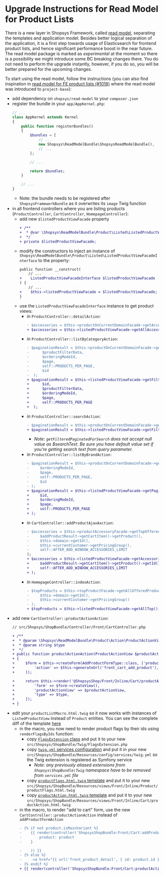 # Upgrade Instructions for Read Model for Product Lists

There is a new layer in Shopsys Framework, called [read model](https://docs.shopsys.com/en/9.0/model/introduction-to-read-model/), separating the templates and application model.
Besides better logical separation of the application, it is a first step towards usage of Elasticsearch for frontend product lists, and hence significant performance boost in the near future.
The read model package is marked as *experimental* at the moment so there is a possibility we might introduce some BC breaking changes there.
You do not need to perform the upgrade instantly, however, if you do so, you will be better prepared for the upcoming changes.

To start using the read model, follow the instructions (you can also find inspiration in [read model for FE product lists (#1018)](https://github.com/shopsys/project-base/commit/68261ea2732e9dbc90cc4c96925ac86daafcde53) where the read model was introduced to `project-base`):
- add dependency on `shopsys/read-model` to your `composer.json`
- register the bundle in your `app/AppKernel.php`:
    ```php
    // ...
    class AppKernel extends Kernel
    {
        public function registerBundles()
        {
            $bundles = [
                // ...
                new Shopsys\ReadModelBundle\ShopsysReadModelBundle(),
                // ...
            ];

            // ...

            return $bundles;
        }

        // ...
    }
    ```
    - Note: the bundle needs to be registered after `ShopsysFrameworkBundle` as it overwrites its `image` Twig function
- in all frontend controllers where you are listing products (`ProductController`, `CartController`, `HomepageController`):
    - add new `$listedProductViewFacade` property
        ```diff
        + /**
        +  * @var \Shopsys\ReadModelBundle\Product\Listed\ListedProductViewFacadeInterface
        +  */
        + private $listedProductViewFacade;
        ```
    - modify the constructors to inject an instance of `Shopsys\ReadModelBundle\Product\Listed\ListedProductViewFacadeInterface` to the property:
        ```diff
        public function __construct(
            // ...
        +    ListedProductViewFacadeInterface $listedProductViewFacade
        ) {
            // ...
        +    $this->listedProductViewFacade = $listedProductViewFacade;
        }
        ```
    - use the `ListedProductViewFacadeInterface` instance to get product views:
        - in `ProductController::detailAction`:
            ```diff
            - $accessories = $this->productOnCurrentDomainFacade->getAccessoriesForProduct($product);
            + $accessories = $this->listedProductViewFacade->getAllAccessories($product->getId());
            ```
        - in `ProductController::listByCategoryAction`:
            ```diff
            - $paginationResult = $this->productOnCurrentDomainFacade->getPaginatedProductsInCategory(
            -      $productFilterData,
            -      $orderingModeId,
            -      $page,
            -      self::PRODUCTS_PER_PAGE,
            -      $id
            -  );
            + $paginationResult = $this->listedProductViewFacade->getFilteredPaginatedInCategory(
            +      $id,
            +      $productFilterData,
            +      $orderingModeId,
            +      $page,
            +      self::PRODUCTS_PER_PAGE
            +  );
            ```
        - in `ProductController::searchAction`:
            ```diff
            - $paginationResult = $this->productOnCurrentDomainFacade->getPaginatedProductsForSearch(
            + $paginationResult = $this->listedProductViewFacade->getFilteredPaginatedForSearch(
            ```
            - _Note: `getFilteredPaginatedForSearch` does not accept null value as $searchText.
            Be sure you have default value set if you're getting search text from query parameter._
        - in `ProductController::listByBrandAction`:
            ```diff
            - $paginationResult = $this->productOnCurrentDomainFacade->getPaginatedProductsForBrand(
            -     $orderingModeId,
            -     $page,
            -     self::PRODUCTS_PER_PAGE,
            -     $id
            - );
            + $paginationResult = $this->listedProductViewFacade->getPaginatedForBrand(
            +     $id,
            +     $orderingModeId,
            +     $page,
            +     self::PRODUCTS_PER_PAGE
            + );
            ```
        - in `CartController::addProductAjaxAxction`:
            ```diff
            - $accessories = $this->productAccessoryFacade->getTopOfferedAccessories(
            -     $addProductResult->getCartItem()->getProduct(),
            -     $this->domain->getId(),
            -     $this->currentCustomer->getPricingGroup(),
            -     self::AFTER_ADD_WINDOW_ACCESSORIES_LIMIT
            );
            + $accessories = $this->listedProductViewFacade->getAccessories(
            +     $addProductResult->getCartItem()->getProduct()->getId(),
            +     self::AFTER_ADD_WINDOW_ACCESSORIES_LIMIT
            + );
            ```
        - in `HomepageController::indexAction`:
            ```diff
            - $topProducts = $this->topProductFacade->getAllOfferedProducts(
            -     $this->domain->getId(),
            -     $this->currentCustomer->getPricingGroup()
            - );
            + $topProducts = $this->listedProductViewFacade->getAllTop();
            ```
- add new `CartController::productActionAction`:
    ```diff
    // src/Shopsys/ShopBundle/Controller/Front/CartController.php

    + /**
    +  * @param \Shopsys\ReadModelBundle\Product\Action\ProductActionView $productActionView
    +  * @param string $type
    +  */
    + public function productActionAction(ProductActionView $productActionView, $type = 'normal')
    + {
    +     $form = $this->createForm(AddProductFormType::class, ['productId' => $productActionView->getId()], [
    +         'action' => $this->generateUrl('front_cart_add_product'),
    +     ]);

    +     return $this->render('@ShopsysShop/Front/Inline/Cart/productAction.html.twig', [
    +         'form' => $form->createView(),
    +         'productActionView' => $productActionView,
    +         'type' => $type,
    +     ]);
    + }
    ```
- edit your `productListMacro.html.twig` so it now works with instances of `ListedProductView` instead of `Product` entities. You can see the complete diff of the template [here](https://github.com/shopsys/shopsys/pull/1018/files#diff-0f5d7197a48555d8902a9391ea330e6f)
    - in the macro, you now need to render product flags by their ids using `renderFlagsByIds` function:
        - copy [`FlagsExtension` class](/project-base/src/Shopsys/ShopBundle/Twig/FlagsExtension.php) and put it to your new `src/Shopsys/ShopBundle/Twig/FlagsExtension.php`
        - copy [`twig.yml` services configuration](/project-base/src/Shopsys/ShopBundle/Resources/config/services/twig.yml) and put it in your new `src/Shopsys/ShopBundle/Resources/config/services/twig.yml` so the Twig extension is registered as Symfony service
            - _Note: any previously aliased extensions from `Shopsys\ShopBundle\Twig` namespace have to be removed from `services.yml` file_
        - copy [`productFlags.html.twig` template](/project-base/src/Shopsys/ShopBundle/Resources/views/Front/Inline/Product/productFlags.html.twig) and put it to your new `src/Shopsys/ShopBundle/Resources/views/Front/Inline/Product/productFlags.html.twig`
        - copy [`productAction.html.twig` template](/project-base/src/Shopsys/ShopBundle/Resources/views/Front/Inline/Cart/productAction.html.twig) and put it to your new `src/Shopsys/ShopBundle/Resources/views/Front/Inline/Cart/productAction.html.twig`
    - in the macro, to render "add to cart" form, use the new `CartController::productActionAction` instead of `addProductFormAction`
        ```diff
        - {% if not product.isMainVariant %}
        -    {{ render(controller('ShopsysShopBundle:Front/Cart:addProductForm',{
        -        product: product
        -    }

        -    )) }}
        - {% else %}
        -     <a href="{{ url('front_product_detail', { id: product.id }) }}" class="btn btn--success">{{ 'Choose variant'|trans }}</a>
        - {% endif %}
        + {{ render(controller('ShopsysShopBundle:Front/Cart:productAction', { productActionView: productView.action } )) }}
        ```
